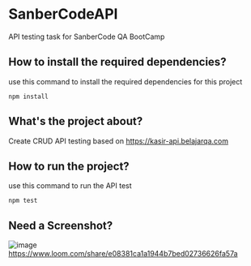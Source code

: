 # SanberCodeAPI
API testing task for SanberCode QA BootCamp


## How to install the required dependencies?

use this command to install the required dependencies for this project
``` 
npm install
```

## What's the project about?

Create CRUD API testing based on https://kasir-api.belajarqa.com

## How to run the project?

use this command to run the API test

``` 
npm test
```

## Need a Screenshot?
![image](https://user-images.githubusercontent.com/80019156/218289589-ec7845bf-92ff-47b9-89f7-8c57ccea039d.png)
https://www.loom.com/share/e08381ca1a1944b7bed02736626fa57a

